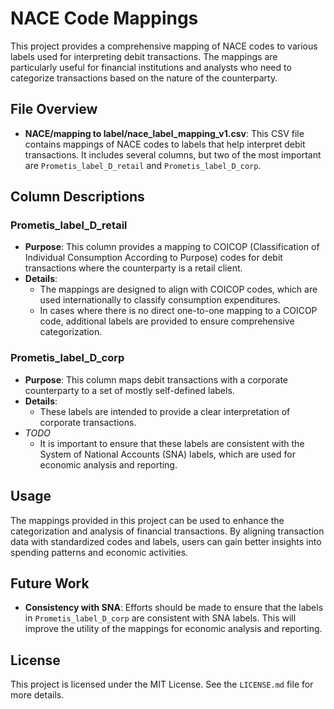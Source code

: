 # NACE Code Mappings

This project provides a comprehensive mapping of NACE codes to various labels used for interpreting debit transactions. The mappings are particularly useful for financial institutions and analysts who need to categorize transactions based on the nature of the counterparty.

## File Overview

- **NACE/mapping to label/nace_label_mapping_v1.csv**: This CSV file contains mappings of NACE codes to labels that help interpret debit transactions. It includes several columns, but two of the most important are `Prometis_label_D_retail` and `Prometis_label_D_corp`.

## Column Descriptions

### Prometis_label_D_retail

- **Purpose**: This column provides a mapping to COICOP (Classification of Individual Consumption According to Purpose) codes for debit transactions where the counterparty is a retail client.
- **Details**: 
  - The mappings are designed to align with COICOP codes, which are used internationally to classify consumption expenditures.
  - In cases where there is no direct one-to-one mapping to a COICOP code, additional labels are provided to ensure comprehensive categorization.

### Prometis_label_D_corp

- **Purpose**: This column maps debit transactions with a corporate counterparty to a set of mostly self-defined labels.
- **Details**: 
  - These labels are intended to provide a clear interpretation of corporate transactions.
- *TODO*
  - It is important to ensure that these labels are consistent with the System of National Accounts (SNA) labels, which are used for economic analysis and reporting.

## Usage

The mappings provided in this project can be used to enhance the categorization and analysis of financial transactions. By aligning transaction data with standardized codes and labels, users can gain better insights into spending patterns and economic activities.

## Future Work

- **Consistency with SNA**: Efforts should be made to ensure that the labels in `Prometis_label_D_corp` are consistent with SNA labels. This will improve the utility of the mappings for economic analysis and reporting.

## License

This project is licensed under the MIT License. See the `LICENSE.md` file for more details.
